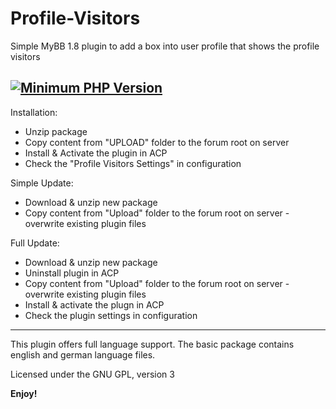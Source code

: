 # Profile-Visitors
Simple MyBB 1.8 plugin to add a box into user profile that shows the profile visitors

[![Minimum PHP Version](https://img.shields.io/badge/php-%3E%3D%207.0-8892BF.svg)](https://php.net/)
--------------------------------

Installation:
* Unzip package
* Copy content from "UPLOAD" folder to the forum root on server
* Install & Activate the plugin in ACP
* Check the "Profile Visitors Settings" in configuration

Simple Update:
* Download & unzip new package
* Copy content from "Upload" folder to the forum root on server - overwrite existing plugin files

Full Update:
* Download & unzip new package
* Uninstall plugin in ACP
* Copy content from "Upload" folder to the forum root on server - overwrite existing plugin files
* Install & activate the plugn in ACP
* Check the plugin settings in configuration

--------------------------------

This plugin offers full language support.
The basic package contains english and german language files.


Licensed under the GNU GPL, version 3

**Enjoy!**
